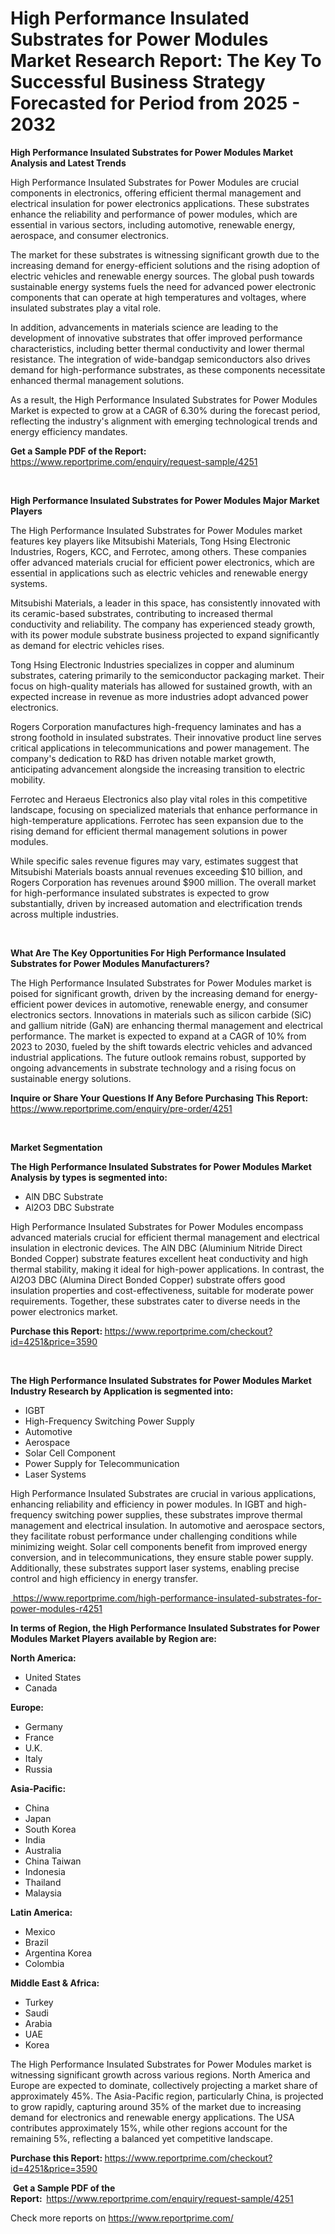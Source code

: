 <p><h1>High Performance Insulated Substrates for Power Modules Market Research Report: The Key To Successful Business Strategy Forecasted for Period from 2025 - 2032</h1></p><p><strong>High Performance Insulated Substrates for Power Modules Market Analysis and Latest Trends</strong></p>
<p><p>High Performance Insulated Substrates for Power Modules are crucial components in electronics, offering efficient thermal management and electrical insulation for power electronics applications. These substrates enhance the reliability and performance of power modules, which are essential in various sectors, including automotive, renewable energy, aerospace, and consumer electronics. </p><p>The market for these substrates is witnessing significant growth due to the increasing demand for energy-efficient solutions and the rising adoption of electric vehicles and renewable energy sources. The global push towards sustainable energy systems fuels the need for advanced power electronic components that can operate at high temperatures and voltages, where insulated substrates play a vital role.</p><p>In addition, advancements in materials science are leading to the development of innovative substrates that offer improved performance characteristics, including better thermal conductivity and lower thermal resistance. The integration of wide-bandgap semiconductors also drives demand for high-performance substrates, as these components necessitate enhanced thermal management solutions. </p><p>As a result, the High Performance Insulated Substrates for Power Modules Market is expected to grow at a CAGR of 6.30% during the forecast period, reflecting the industry's alignment with emerging technological trends and energy efficiency mandates.</p></p>
<p><strong>Get a Sample PDF of the Report:&nbsp;</strong> <a href="https://www.reportprime.com/enquiry/request-sample/4251?utm_campaign=3558&utm_medium=2&utm_source=Github&utm_content=ia&utm_term=19032025&utm_id=high-performance-insulated-substrates-for-power-modules">https://www.reportprime.com/enquiry/request-sample/4251</a></p>
<p>&nbsp;</p>
<p><strong>High Performance Insulated Substrates for Power Modules Major Market Players</strong></p>
<p><p>The High Performance Insulated Substrates for Power Modules market features key players like Mitsubishi Materials, Tong Hsing Electronic Industries, Rogers, KCC, and Ferrotec, among others. These companies offer advanced materials crucial for efficient power electronics, which are essential in applications such as electric vehicles and renewable energy systems.</p><p>Mitsubishi Materials, a leader in this space, has consistently innovated with its ceramic-based substrates, contributing to increased thermal conductivity and reliability. The company has experienced steady growth, with its power module substrate business projected to expand significantly as demand for electric vehicles rises.</p><p>Tong Hsing Electronic Industries specializes in copper and aluminum substrates, catering primarily to the semiconductor packaging market. Their focus on high-quality materials has allowed for sustained growth, with an expected increase in revenue as more industries adopt advanced power electronics.</p><p>Rogers Corporation manufactures high-frequency laminates and has a strong foothold in insulated substrates. Their innovative product line serves critical applications in telecommunications and power management. The company's dedication to R&D has driven notable market growth, anticipating advancement alongside the increasing transition to electric mobility.</p><p>Ferrotec and Heraeus Electronics also play vital roles in this competitive landscape, focusing on specialized materials that enhance performance in high-temperature applications. Ferrotec has seen expansion due to the rising demand for efficient thermal management solutions in power modules.</p><p>While specific sales revenue figures may vary, estimates suggest that Mitsubishi Materials boasts annual revenues exceeding $10 billion, and Rogers Corporation has revenues around $900 million. The overall market for high-performance insulated substrates is expected to grow substantially, driven by increased automation and electrification trends across multiple industries.</p></p>
<p>&nbsp;</p>
<p><strong>What Are The Key Opportunities For High Performance Insulated Substrates for Power Modules Manufacturers?</strong></p>
<p><p>The High Performance Insulated Substrates for Power Modules market is poised for significant growth, driven by the increasing demand for energy-efficient power devices in automotive, renewable energy, and consumer electronics sectors. Innovations in materials such as silicon carbide (SiC) and gallium nitride (GaN) are enhancing thermal management and electrical performance. The market is expected to expand at a CAGR of 10% from 2023 to 2030, fueled by the shift towards electric vehicles and advanced industrial applications. The future outlook remains robust, supported by ongoing advancements in substrate technology and a rising focus on sustainable energy solutions.</p></p>
<p><strong>Inquire or Share Your Questions If Any Before Purchasing This Report:</strong> <a href="https://www.reportprime.com/enquiry/pre-order/4251?utm_campaign=3558&utm_medium=2&utm_source=Github&utm_content=ia&utm_term=19032025&utm_id=high-performance-insulated-substrates-for-power-modules">https://www.reportprime.com/enquiry/pre-order/4251</a></p>
<p>&nbsp;</p>
<p><strong>Market Segmentation</strong></p>
<p><strong>The High Performance Insulated Substrates for Power Modules Market Analysis by types is segmented into:</strong></p>
<p><ul><li>AlN DBC Substrate</li><li>Al2O3 DBC Substrate</li></ul></p>
<p><p>High Performance Insulated Substrates for Power Modules encompass advanced materials crucial for efficient thermal management and electrical insulation in electronic devices. The AlN DBC (Aluminium Nitride Direct Bonded Copper) substrate features excellent heat conductivity and high thermal stability, making it ideal for high-power applications. In contrast, the Al2O3 DBC (Alumina Direct Bonded Copper) substrate offers good insulation properties and cost-effectiveness, suitable for moderate power requirements. Together, these substrates cater to diverse needs in the power electronics market.</p></p>
<p><strong>Purchase this Report:&nbsp;</strong><a href="https://www.reportprime.com/checkout?id=4251&price=3590&utm_campaign=3558&utm_medium=2&utm_source=Github&utm_content=ia&utm_term=19032025&utm_id=high-performance-insulated-substrates-for-power-modules">https://www.reportprime.com/checkout?id=4251&price=3590</a></p>
<p>&nbsp;</p>
<p><strong>The High Performance Insulated Substrates for Power Modules Market Industry Research by Application is segmented into:</strong></p>
<p><ul><li>IGBT</li><li>High-Frequency Switching Power Supply</li><li>Automotive</li><li>Aerospace</li><li>Solar Cell Component</li><li>Power Supply for Telecommunication</li><li>Laser Systems</li></ul></p>
<p><p>High Performance Insulated Substrates are crucial in various applications, enhancing reliability and efficiency in power modules. In IGBT and high-frequency switching power supplies, these substrates improve thermal management and electrical insulation. In automotive and aerospace sectors, they facilitate robust performance under challenging conditions while minimizing weight. Solar cell components benefit from improved energy conversion, and in telecommunications, they ensure stable power supply. Additionally, these substrates support laser systems, enabling precise control and high efficiency in energy transfer.</p></p>
<p><a href="https://www.reportprime.com/high-performance-insulated-substrates-for-power-modules-r4251?utm_campaign=3558&utm_medium=2&utm_source=Github&utm_content=ia&utm_term=19032025&utm_id=high-performance-insulated-substrates-for-power-modules">&nbsp;https://www.reportprime.com/high-performance-insulated-substrates-for-power-modules-r4251</a></p>
<p><strong>In terms of Region, the High Performance Insulated Substrates for Power Modules Market Players available by Region are:</strong></p>
<p>
    <p> <strong> North America: </strong>
        <ul>
            <li>United States</li>
            <li>Canada</li>
        </ul>
        </p> 
    <p> <strong> Europe: </strong>
        <ul>
            <li>Germany</li>
            <li>France</li>
            <li>U.K.</li>
            <li>Italy</li>
            <li>Russia</li>
        </ul>
        </p> 
    <p> <strong> Asia-Pacific: </strong>
        <ul>
            <li>China</li>
            <li>Japan</li>
            <li>South Korea</li>
            <li>India</li>
            <li>Australia</li>
            <li>China Taiwan</li>
            <li>Indonesia</li>
            <li>Thailand</li>
            <li>Malaysia</li>
        </ul>
        </p> 
    <p> <strong> Latin America: </strong>
        <ul>
            <li>Mexico</li>
            <li>Brazil</li>
            <li>Argentina Korea</li>
            <li>Colombia</li>
        </ul>
        </p> 
    <p> <strong> Middle East & Africa: </strong>
        <ul>
            <li>Turkey</li>
            <li>Saudi</li>
            <li>Arabia</li>
            <li>UAE</li>
            <li>Korea</li>
        </ul>
    </p>
    </p>
<p><p>The High Performance Insulated Substrates for Power Modules market is witnessing significant growth across various regions. North America and Europe are expected to dominate, collectively projecting a market share of approximately 45%. The Asia-Pacific region, particularly China, is projected to grow rapidly, capturing around 35% of the market due to increasing demand for electronics and renewable energy applications. The USA contributes approximately 15%, while other regions account for the remaining 5%, reflecting a balanced yet competitive landscape.</p></p>
<p><strong>Purchase this Report: </strong><a href="https://www.reportprime.com/checkout?id=4251&price=3590&utm_campaign=3558&utm_medium=2&utm_source=Github&utm_content=ia&utm_term=19032025&utm_id=high-performance-insulated-substrates-for-power-modules">https://www.reportprime.com/checkout?id=4251&price=3590</a></p>
<p>&nbsp;<strong>Get a Sample PDF of the Report:&nbsp;&nbsp;</strong><a href="https://www.reportprime.com/enquiry/request-sample/4251?utm_campaign=3558&utm_medium=2&utm_source=Github&utm_content=ia&utm_term=19032025&utm_id=high-performance-insulated-substrates-for-power-modules">https://www.reportprime.com/enquiry/request-sample/4251</a></p>
<p><strong></strong></p>
<p>Check more reports on <a href="https://www.reportprime.com/?utm_campaign=3558&utm_medium=2&utm_source=Github&utm_content=ia&utm_term=19032025&utm_id=high-performance-insulated-substrates-for-power-modules">https://www.reportprime.com/</a></p>